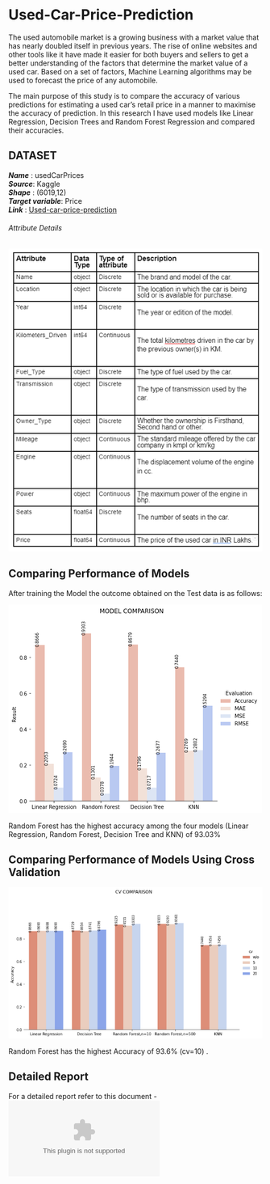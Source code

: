 # Used-Car-Price-Prediction

The used automobile market is a growing business with a market value that
has nearly doubled itself in previous years. The rise of online websites and other
tools like it have made it easier for both buyers and sellers to get a better
understanding of the factors that determine the market value of a used car.
Based on a set of factors, Machine Learning algorithms may be used to forecast
the price of any automobile.

The main purpose of this study is to compare the accuracy of various
predictions for estimating a used car’s retail price in a manner to maximise the
accuracy of prediction. In this research I have used models like Linear
Regression, Decision Trees and Random Forest Regression and compared their
accuracies.

## DATASET

***Name*** : usedCarPrices <br/>
***Source***: Kaggle <br/>
***Shape*** : (6019,12) <br/>
***Target variable***: Price <br/>
***Link*** : [Used-car-price-prediction](https://www.kaggle.com/datasets/gothamv/usedcarprices) <br/>

###### Attribute Details

![](Attributes_details.png)

## Comparing Performance of Models

After training the Model the outcome obtained on the Test data is as follows:

![](Output.png)

Random Forest has the highest accuracy among the four models (Linear Regression, Random Forest, Decision Tree and KNN) of 93.03%

## Comparing Performance of Models Using Cross Validation

![](CV_comparison.png)

Random Forest has the highest Accuracy of 93.6% (cv=10) .

## Detailed Report
For a detailed report refer to this document - ![Project_Report](Project_Report.docx)




